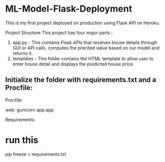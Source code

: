 # ML-Model-Flask-Deployment
This is my first project deployed on production using Flask API on Heroku.

Project Structure
This project has four major parts :

1. app.py - This contains Flask APIs that receives house details through GUI or API calls, computes the precited value based on 
            our model and returns it.
2. templates - This folder contains the HTML template to allow user to enter house detail and displays the predicted house price.

## Initialize the folder with requirements.txt and a Procfile:

Procfile:

web: gunicorn app:app

Requirements:

# run this
pip freeze > requirements.txt


